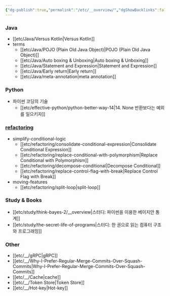 ```yaml
---
{"dg-publish":true,"permalink":"/etc/__overview/","dgShowBacklinks":false,"created":"","updated":""}
---
```



### Java
- [[etc/Java/Versus Kotlin\|Versus Kotlin]]
- terms
	- [[etc/Java/POJO (Plain Old Java Object)\|POJO (Plain Old Java Object)]]
	- [[etc/Java/Auto boxing & Unboxing\|Auto boxing & Unboxing]]
	- [[etc/Java/Statement and Expression\|Statement and Expression]]
	- [[etc/Java/Early return\|Early return]] 
	- [[etc/Java/meta-annotation\|meta annotation]]

### Python
- 파이썬 코딩의 기술
	- [[etc/effective-python/python-better-way-14\|14. None 반환보다는 예외를 일으키자]]

### [refactoring](https://refactoring.com/catalog/)
- simplify-conditional-logic
	- [[etc/refactoring/consolidate-conditional-expression\|Consolidate Conditional Expression]]
	- [[etc/refactoring/replace-conditional-with-polymorphism\|Replace Conditional with Polymorphism]]
	- [[etc/refactoring/decompose-conditional\|Decompose Conditional]]
	- [[etc/refactoring/replace-control-flag-with-break\|Replace Control Flag with Break]]
- moving-features
	- [[etc/refactoring/split-loop\|split-loop]]

### Study & Books
- [[etc/study/think-bayes-2/__overview\|스터디: 파이썬을 이용한 베이지안 통계]]
- [[etc/study/the-secret-life-of-programs\|스터디: 한 권으로 읽는 컴퓨터 구조와 프로그래밍]]

### Other
- [[etc/__/gRPC\|gRPC]]
- [[etc/__/Why-I-Prefer-Regular-Merge-Commits-Over-Squash-Commits\|Why-I-Prefer-Regular-Merge-Commits-Over-Squash-Commits]]
- [[etc/__/Cache\|cache]]
- [[etc/__/Token Store\|Token Store]]
- [[etc/__/Hot-key\|Hot-key]]
